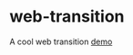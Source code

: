# web-transition
A cool web transition
<a href="https://youcefchihi.github.io/web-transition/#/">demo</a>
